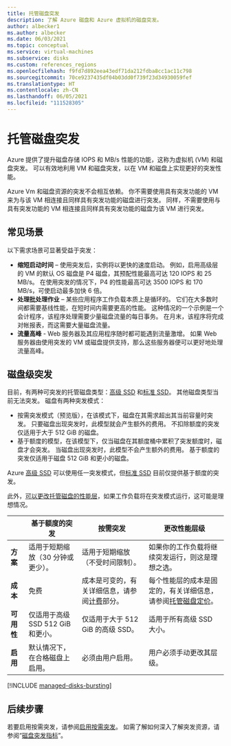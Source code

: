 ```yaml
---
title: 托管磁盘突发
description: 了解 Azure 磁盘和 Azure 虚拟机的磁盘突发。
author: albecker1
ms.author: albecker
ms.date: 06/03/2021
ms.topic: conceptual
ms.service: virtual-machines
ms.subservice: disks
ms.custom: references_regions
ms.openlocfilehash: f9fd7d892eea43edf71da212fdba8cc1ac11c798
ms.sourcegitcommit: 70ce9237435df04b03dd0f739f23d34930059fef
ms.translationtype: HT
ms.contentlocale: zh-CN
ms.lasthandoff: 06/05/2021
ms.locfileid: "111528305"
---
```

# <a name="managed-disk-bursting"></a>托管磁盘突发

Azure 提供了提升磁盘存储 IOPS 和 MB/s 性能的功能，这称为虚拟机 (VM) 和磁盘突发。 可以有效地利用 VM 和磁盘突发，以在 VM 和磁盘上实现更好的突发性能。

Azure Vm 和磁盘资源的突发不会相互依赖。 你不需要使用具有突发功能的 VM 来为与该 VM 相连接且同样具有突发功能的磁盘进行突发。 同样，不需要使用与具有突发功能的 VM 相连接且同样具有突发功能的磁盘为该 VM 进行突发。

## <a name="common-scenarios"></a>常见场景
以下需求场景可显著受益于突发：
- **缩短启动时间** – 使用突发后，实例将以更快的速度启动。 例如，启用高级层的 VM 的默认 OS 磁盘是 P4 磁盘，其预配性能最高可达 120 IOPS 和 25 MB/s。 在使用突发的情况下，P4 的性能最高可达 3500 IOPS 和 170 MB/s，可使启动最多加快 6 倍。
- **处理批处理作业** – 某些应用程序工作负载本质上是循环的。 它们在大多数时间都需要基线性能，在短时间内需要更高的性能。 这种情况的一个示例是一个会计程序，该程序处理需要少量磁盘流量的每日事务。 在月末，该程序将完成对帐报表，而这需要大量磁盘流量。
- **流量高峰** - Web 服务器及其应用程序随时都可能遇到流量激增。 如果 Web 服务器由使用突发的 VM 或磁盘提供支持，那么这些服务器便可以更好地处理流量高峰。 

## <a name="disk-level-bursting"></a>磁盘级突发

目前，有两种可突发的托管磁盘类型：[高级 SSD](disks-types.md#premium-ssd) 和[标准 SSD](disks-types.md#standard-ssd)。 其他磁盘类型当前无法突发。 磁盘有两种突发模式：

- 按需突发模式（预览版），在该模式下，磁盘在其需求超出其当前容量时突发。 只要磁盘出现突发时，此模型就会产生额外的费用。 不扣除额度的突发仅适用于大于 512 GiB 的磁盘。
- 基于额度的模型，在该模型下，仅当磁盘在其额度桶中累积了突发额度时，磁盘才会突发。 当磁盘出现突发时，此模型不会产生额外的费用。 基于额度的突发仅适用于磁盘 512 GiB 和更小的磁盘。

Azure [高级 SSD](disks-types.md#premium-ssd) 可以使用任一突发模式，但[标准 SSD](disks-types.md#standard-ssd) 目前仅提供基于额度的突发。

此外，[可以更改托管磁盘的性能层](disks-change-performance.md)，如果工作负载将在突发模式运行，这可能是理想情况。

|  |基于额度的突发  |按需突发  |更改性能层级  |
|---------|---------|---------|---------|
| **方案**|适用于短期缩放（30 分钟或更少）。|适用于短期缩放（不受时间限制）。|如果你的工作负载将继续突发运行，则这是理想之选。|
|**成本**     |免费         |成本是可变的，有关详细信息，请参阅[计费](#billing)部分。        |每个性能层的成本是固定的，有关详细信息，请参阅[托管磁盘定价](https://azure.microsoft.com/pricing/details/managed-disks/)。         |
|**可用性**     |仅适用于高级 SSD 512 GiB 和更小。         |仅适用于大于 512 GiB 的高级 SSD。         |适用于所有高级 SSD 大小。         |
|**启用**     |默认情况下，在合格磁盘上启用。         |必须由用户启用。         |用户必须手动更改其层级。         |

[!INCLUDE [managed-disks-bursting](../../includes/managed-disks-bursting-2.md)]

## <a name="next-steps"></a>后续步骤

若要启用按需突发，请参阅[启用按需突发](disks-enable-bursting.md)。
如需了解如何深入了解突发资源，请参阅“[磁盘突发指标](disks-metrics.md)”。
